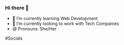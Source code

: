 ### Hi there 👋

<!--
**Amishra-code/Amishra-code** is a ✨ _special_ ✨ repository because its `README.md` (this file) appears on your GitHub profile.

Here are some ideas to get you started:

- 🌱 I’m currently learning...
- 🔭 I’m currently working on...
- 👯 I’m looking to collaborate on ...
- 🤔 I’m looking for help with ...
- 💬 Ask me about ...
- 📫 How to reach me: ...
- 😄 Pronouns: ...
- ⚡ Fun fact: ...
-->

- 🌱 I’m currently learning Web Development
- 🔭 I’m currently looking to work with Tech Companies
- 😄 Pronouns: She/Her

#Socials
